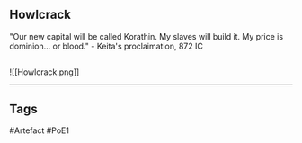 ## Howlcrack
"Our new capital will be called Korathin.
My slaves will build it. My price is dominion...
or blood." - Keita's proclaimation, 872 IC
##
![[Howlcrack.png]]

---
## Tags
#Artefact
#PoE1